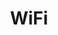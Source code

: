 ---
title: WiFi
price: R25 000
limit: 1
logo: wifi-cpt.png
large-logo: wifi-header.png
logo_size: 100

# Expo info
expo: yes
banners: 1

#benefits
passes: 1
discount_disabled: true

exclusive:
    - Exclusive logo on printed WIFI ticket for each delegate
    - Exclusive logo on WIFI signage in each track room
    
sold_out: yes
order: 100
---